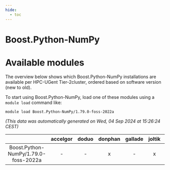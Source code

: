 ```yaml
---
hide:
  - toc
---
```


Boost.Python-NumPy
==================

# Available modules


The overview below shows which Boost.Python-NumPy installations are available per HPC-UGent Tier-2cluster, ordered based on software version (new to old).

To start using Boost.Python-NumPy, load one of these modules using a `module load` command like:

```shell
module load Boost.Python-NumPy/1.79.0-foss-2022a
```

*(This data was automatically generated on Wed, 04 Sep 2024 at 15:26:24 CEST)*  

| |accelgor|doduo|donphan|gallade|joltik|shinx|skitty|
| :---: | :---: | :---: | :---: | :---: | :---: | :---: | :---: |
|Boost.Python-NumPy/1.79.0-foss-2022a|-|-|x|-|x|-|-|
